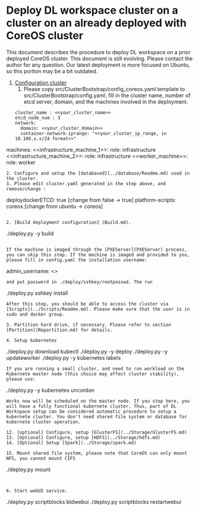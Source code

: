 # Deploy DL workspace cluster on a cluster on an already deployed with CoreOS cluster

This document describes the procedure to deploy DL workspace on a prior deployed CoreOS cluster. This document is still evolving. Please contact the author for any question. Our latest deployment is more focused on Ubuntu, so this portion may be a bit outdated. 

1. [Configuration cluster](configuration/Readme.md)
   1. Please copy src/ClusterBootstrap/config_coreos.yaml.template to src/ClusterBootstrap/config.yaml, fill in the cluster name, number of etcd server, domain, and the machines involved in the deployment. 
   ```
   cluster_name : <<your_cluster_name>>
   etcd_node_num : 3
   network:
     domain: <<your_cluster_domain>>
     container-network-iprange: "<<your_cluster_ip_range, in 10.109.x.x/24 format>>" 

  machines:
    <<infrastructure_machine_1>>:
      role: infrastructure
    <<infrastructure_machine_2>>:
      role: infrastructure
    <<worker_machine>>:
      role: worker
   ```
   2. Configure and setup the [databased](../database/Readme.md) used in the cluster.
   3. Please edit cluster.yaml generated in the step above, and remove/change :
   ```
   deploydockerETCD: true [change from false -> true]
   platform-scripts: coreos [change from ubuntu -> coreos]
   ```   
   
2. [Build deployment configuration] (Build.md).
  ```
  ./deploy.py -y build 
  ```

  If the machine is imaged through the [PXEServer](PXEServer) process, you can skip this step. If the machine is imaged and provided to you, please fill in config.yaml the installation username:
   ```
   admin_username: <<yourusername>>
   ```
   and put password in ./deploy/sshkey/rootpasswd. The run 
   ```
   ./deploy.py sshkey install
   ```
   After this step, you should be able to access the cluster via [Scripts](../Scripts/Readme.md). Please make sure that the user is in sudo and docker group.  

3. Partition hard drive, if necessary. Please refer to section [Partition](Repartition.md) for details. 

4. Setup kubernetes
  ```
  ./deploy.py download kubectl 
  ./deploy.py -y deploy
  ./deploy.py -y updateworker
  ./deploy.py -y kubernetes labels
  ```
  If you are running a small cluster, and need to run workload on the Kubernete master node (this choice may affect cluster stability), please use:
  ```
  ./deploy.py -y kubernetes uncordon
  ```
  Works now will be scheduled on the master node. If you stop here, you will have a fully functional kubernete cluster. Thus, part of DL Workspace setup can be considered automatic procedure to setup a kubernete cluster. You don't need shared file system or database for kubernete cluster operation. 
  
12. [optional] Configure, setup [GlusterFS](../Storage/GlusterFS.md)
13. [Optional] Configure, setup [HDFS](../Storage/hdfs.md)
14. [Optional] Setup [Spark](../Storage/spark.md)

15. Mount shared file system, please note that CoreOS can only mount NFS, you cannot mount CIFS 
  ```
  ./deploy.py mount
  ```


6. Start webUI service. 
   ```
   ./deploy.py scriptblocks bldwebui
   ./deploy.py scriptblocks restartwebui
   ```
